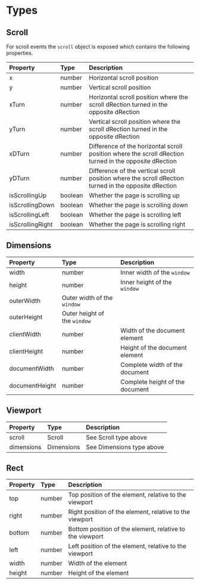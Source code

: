 # Types

## Scroll

For scroll events the `scroll` object is exposed which contains the following properties.

| Property | Type | Description |
|:---|:---|:---|
| x | number | Horizontal scroll position |
| y | number | Vertical scroll position |
| xTurn | number | Horizontal scroll position where the scroll dRection turned in the opposite dRection |
| yTurn | number | Vertical scroll position where the scroll dRection turned in the opposite dRection |
| xDTurn | number | Difference of the horizontal scroll position where the scroll dRection turned in the opposite dRection |
| yDTurn | number | Difference of the vertical scroll position where the scroll dRection turned in the opposite dRection |
| isScrollingUp | boolean | Whether the page is scrolling up |
| isScrollingDown | boolean | Whether the page is scrolling down |
| isScrollingLeft | boolean | Whether the page is scrolling left |
| isScrollingRight | boolean | Whether the page is scrolling right |

## Dimensions

| Property | Type | Description |
|:---|:---|:---|
| width | number | Inner width of the `window` |
| height | number | Inner height of the `window` |
| outerWidth | Outer width of the `window` |
| outerHeight | Outer height of the `window` |
| clientWidth | number | Width of the document element |
| clientHeight | number | Height of the document element |
| documentWidth | number | Complete width of the document |
| documentHeight | number | Complete height of the document |

## Viewport

| Property | Type | Description |
|:---|:---|:---|
| scroll | Scroll | See Scroll type above |
| dimensions | Dimensions | See Dimensions type above |


## Rect

| Property | Type | Description |
|:---|:---|:---|
| top | number | Top position of the element, relative to the viewport |
| right | number | Right position of the element, relative to the viewport |
| bottom | number | Bottom position of the element, relative to the viewport |
| left | number | Left position of the element, relative to the viewport |
| width | number | Width of the element |
| height | number | Height of the element |
